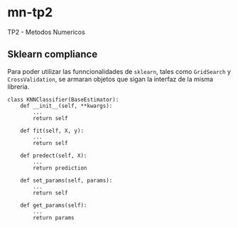 # mn-tp2
TP2 - Metodos Numericos

## Sklearn compliance
Para poder utilizar las funncionalidades de `sklearn`, tales como `GridSearch` y `CrossValidation`, se armaran objetos que sigan la interfaz de la misma libreria.

```python3
class KNNClassifier(BaseEstimator):
    def __init__(self, **kwargs):
        ...
        return self
    
    def fit(self, X, y):
        ...
        return self

    def predect(self, X):
        ...
        return prediction
    
    def set_params(self, params):
        ...
        return self
    
    def get_params(self):
        ...
        return params
```
